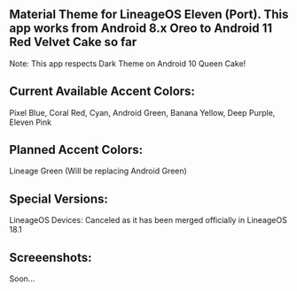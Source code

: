 Material Theme for LineageOS Eleven (Port). This app works from Android 8.x Oreo to Android 11 Red Velvet Cake so far
---------------------------------------------------------------------------------------------------------------------
Note: This app respects Dark Theme on Android 10 Queen Cake!

Current Available Accent Colors: 
---------------------------------------------------------------------------------------------------------------------
Pixel Blue, Coral Red, Cyan, Android Green, Banana Yellow, Deep Purple, Eleven Pink

Planned Accent Colors:
---------------------------------------------------------------------------------------------------------------------
Lineage Green (Will be replacing Android Green)

Special Versions:
---------------------------------------------------------------------------------------------------------------------
LineageOS Devices: Canceled as it has been merged officially in LineageOS 18.1


Screeenshots:
---------------------------------------------------------------------------------------------------------------------
Soon...
